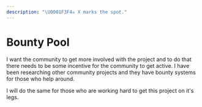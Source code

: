 ```yaml
---
description: "\U0001F3F4‍☠️ X marks the spot."
---
```


# Bounty Pool

I want the community to get more involved with the project and to do that there needs to be some incentive for the community to get active. I have been researching other community projects and they have bounty systems for those who help around.

I will do the same for those who are working hard to get this project on it's legs.


